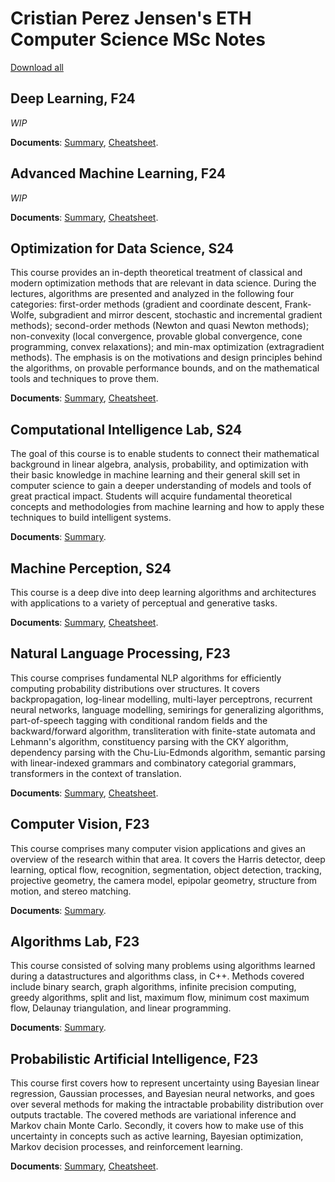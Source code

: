 # Cristian Perez Jensen's ETH Computer Science MSc Notes

[Download all](https://github.com/cristianpjensen/eth-cs-notes/archive/refs/heads/gh-pages.zip)

## Deep Learning, F24

_WIP_

**Documents**: [Summary](https://cristianpjensen.github.io/eth-cs-notes/deep_learning/summary.pdf), [Cheatsheet](https://cristianpjensen.github.io/eth-cs-notes/deep_learning/cheatsheet.pdf).

## Advanced Machine Learning, F24

_WIP_

**Documents**: [Summary](https://cristianpjensen.github.io/eth-cs-notes/advanced_machine_learning/summary.pdf), [Cheatsheet](https://cristianpjensen.github.io/eth-cs-notes/advanced_machine_learning/cheatsheet.pdf).


## Optimization for Data Science, S24

This course provides an in-depth theoretical treatment of classical and modern optimization methods that are relevant in data science. During the lectures, algorithms are presented and analyzed in the following four categories: first-order methods (gradient and coordinate descent, Frank-Wolfe, subgradient and mirror descent, stochastic and incremental gradient methods); second-order methods (Newton and quasi Newton methods); non-convexity (local convergence, provable global convergence, cone programming, convex relaxations); and min-max optimization (extragradient methods). The emphasis is on the motivations and design principles behind the algorithms, on provable performance bounds, and on the mathematical tools and techniques to prove them.

**Documents**: [Summary](https://cristianpjensen.github.io/eth-cs-notes/optimization_for_data_science/summary.pdf), [Cheatsheet](https://cristianpjensen.github.io/eth-cs-notes/optimization_for_data_science/cheatsheet.pdf).

## Computational Intelligence Lab, S24

The goal of this course is to enable students to connect their mathematical background in linear algebra, analysis, probability, and optimization with their basic knowledge in machine learning and their general skill set in computer science to gain a deeper understanding of models and tools of great practical impact. Students will acquire fundamental theoretical concepts and methodologies from machine learning and how to apply these techniques to build intelligent systems.

**Documents**: [Summary](https://cristianpjensen.github.io/eth-cs-notes/computational_intelligence_lab/summary.pdf).

## Machine Perception, S24

This course is a deep dive into deep learning algorithms and architectures with applications to a variety of perceptual and generative tasks.

**Documents**: [Summary](https://cristianpjensen.github.io/eth-cs-notes/machine_perception/summary.pdf), [Cheatsheet](https://cristianpjensen.github.io/eth-cs-notes/machine_perception/cheatsheet.pdf).

## Natural Language Processing, F23

This course comprises fundamental NLP algorithms for efficiently computing probability distributions over structures. It covers backpropagation, log-linear modelling, multi-layer perceptrons, recurrent neural networks, language modelling, semirings for generalizing algorithms, part-of-speech tagging with conditional random fields and the backward/forward algorithm, transliteration with finite-state automata and Lehmann's algorithm, constituency parsing with the CKY algorithm, dependency parsing with the Chu-Liu-Edmonds algorithm, semantic parsing with linear-indexed grammars and combinatory categorial grammars, transformers in the context of translation.

**Documents**: [Summary](https://cristianpjensen.github.io/eth-cs-notes/natural_language_processing/summary.pdf), [Cheatsheet](https://cristianpjensen.github.io/eth-cs-notes/natural_language_processing/cheatsheet.pdf).

## Computer Vision, F23

This course comprises many computer vision applications and gives an overview of the research within that area. It covers the Harris detector, deep learning, optical flow, recognition, segmentation, object detection, tracking, projective geometry, the camera model, epipolar geometry, structure from motion, and stereo matching.

**Documents**: [Summary](https://cristianpjensen.github.io/eth-cs-notes/computer_vision/summary.pdf).

## Algorithms Lab, F23

This course consisted of solving many problems using algorithms learned during a datastructures and algorithms class, in C++. Methods covered include binary search, graph algorithms, infinite precision computing, greedy algorithms, split and list, maximum flow, minimum cost maximum flow, Delaunay triangulation, and linear programming.

**Documents**: [Summary](https://cristianpjensen.github.io/eth-cs-notes/algorithms_lab/summary.pdf).

## Probabilistic Artificial Intelligence, F23

This course first covers how to represent uncertainty using Bayesian linear regression, Gaussian processes, and Bayesian neural networks, and goes over several methods for making the intractable probability distribution over outputs tractable. The covered methods are variational inference and Markov chain Monte Carlo. Secondly, it covers how to make use of this uncertainty in concepts such as active learning, Bayesian optimization, Markov decision processes, and reinforcement learning.

**Documents**: [Summary](https://cristianpjensen.github.io/eth-cs-notes/probabilistic_artificial_intelligence/summary.pdf), [Cheatsheet](https://cristianpjensen.github.io/eth-cs-notes/probabilistic_artificial_intelligence/cheatsheet.pdf).
